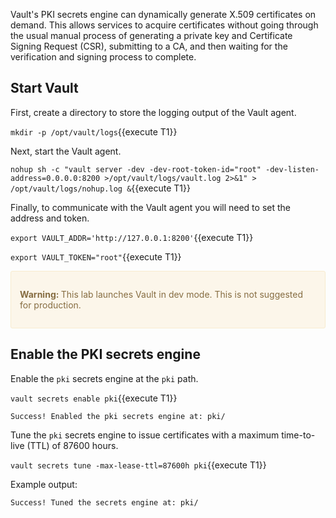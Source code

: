 Vault's PKI secrets engine can dynamically generate X.509 certificates
on demand. This allows services to acquire certificates without going
through the usual manual process of generating a private key and
Certificate Signing Request (CSR), submitting to a CA, and then waiting
for the verification and signing process to complete.

## Start Vault


First, create a directory to store the logging output of the Vault agent.

`mkdir -p /opt/vault/logs`{{execute T1}}

Next, start the Vault agent. 

`nohup sh -c "vault server -dev -dev-root-token-id="root" -dev-listen-address=0.0.0.0:8200 >/opt/vault/logs/vault.log 2>&1" > /opt/vault/logs/nohup.log &`{{execute T1}}

Finally, to communicate with the Vault agent you will need to set the address and token. 

`export VAULT_ADDR='http://127.0.0.1:8200'`{{execute T1}}

`export VAULT_TOKEN="root"`{{execute T1}}

<div style="background-color:#fcf6ea; color:#866d42; border:1px solid #f8ebcf; padding:1em; border-radius:3px;">
  <p><strong>Warning: </strong>
  This lab launches Vault in dev mode. This is not suggested for production.
</p></div>

## Enable the PKI secrets engine

Enable the `pki` secrets engine at the `pki` path.

`vault secrets enable pki`{{execute T1}}

```
Success! Enabled the pki secrets engine at: pki/
```

Tune the `pki` secrets engine to issue certificates with a maximum
time-to-live (TTL) of 87600 hours.

`vault secrets tune -max-lease-ttl=87600h pki`{{execute T1}}

Example output:

```
Success! Tuned the secrets engine at: pki/
```